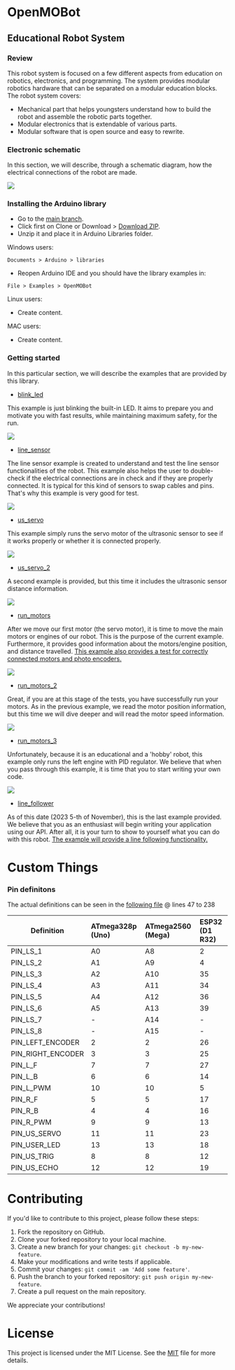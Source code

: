 # OpenMOBot

## Educational Robot System

### Review

This robot system is focused on a few different aspects from education on robotics, electronics, and programming.
The system provides modular robotics hardware that can be separated on a modular education blocks. The robot system covers:

 - Mechanical part that helps youngsters understand how to build the robot and assemble the robotic parts together.
 - Modular electronics that is extendable of various parts.
 - Modular software that is open source and easy to rewrite.

### Electronic schematic

In this section, we will describe, through a schematic diagram, how the electrical connections of the robot are made.

![](https://raw.githubusercontent.com/OpenMOBot/OpenMOBot/development/schematic/OpenMOBot_png.png)

### Installing the Arduino library
 - Go to the [main branch](https://github.com/OpenMOBot/OpenMOBot).
 - Click first on Clone or Download > [Download ZIP](https://github.com/OpenMOBot/OpenMOBot/archive/refs/heads/main.zip).
 - Unzip it and place it in Arduino Libraries folder.

Windows users:
```
Documents > Arduino > libraries
```
 - Reopen Arduino IDE and you should have the library examples in:
```
File > Examples > OpenMOBot
```

Linux users:

 - Create content.

MAC users:

 - Create content.

### Getting started

In this particular section, we will describe the examples that are provided by this library.

 - [blink_led](https://github.com/OpenMOBot/OpenMOBot/blob/development/examples/blink_led/blink_led.ino)

This example is just blinking the built-in LED. It aims to prepare you and motivate you with fast results, while maintaining maximum safety, for the run.

![](https://raw.githubusercontent.com/OpenMOBot/OpenMOBot/create_reademe/images/img_1_blink_led.png)

 - [line_sensor](https://github.com/OpenMOBot/OpenMOBot/blob/development/examples/line_sensor/line_sensor.ino)

The line sensor example is created to understand and test the line sensor functionalities of the robot. This example also helps the user to double-check if the electrical connections are in check and if they are properly connected. It is typical for this kind of sensors to swap cables and pins. That's why this example is very good for test.

![](https://raw.githubusercontent.com/OpenMOBot/OpenMOBot/create_reademe/images/img_1_line_sensor.png)

 - [us_servo](https://github.com/OpenMOBot/OpenMOBot/blob/development/examples/us_servo/us_servo.ino)

This example simply runs the servo motor of the ultrasonic sensor to see if it works properly or whether it is connected properly.

![](https://raw.githubusercontent.com/OpenMOBot/OpenMOBot/create_reademe/images/img_1_us_servo.png)

 - [us_servo_2](https://github.com/OpenMOBot/OpenMOBot/blob/development/examples/us_servo_2/us_servo_2.ino)

A second example is provided, but this time it includes the ultrasonic sensor distance information.

![](https://raw.githubusercontent.com/OpenMOBot/OpenMOBot/create_reademe/images/img_1_us_servo_2.png)

 - [run_motors](https://github.com/OpenMOBot/OpenMOBot/blob/development/examples/run_motors/run_motors.ino)

After we move our first motor (the servo motor), it is time to move the main motors or engines of our robot. This is the purpose of the current example. Furthermore, it provides good information about the motors/engine position, and distance travelled. <u>This example also provides a test for correctly connected motors and photo encoders.</u>

![](https://raw.githubusercontent.com/OpenMOBot/OpenMOBot/create_reademe/images/img_1_run_motors.png)

 - [run_motors_2](https://github.com/OpenMOBot/OpenMOBot/blob/development/examples/run_motors_2/run_motors_2.ino)

Great, if you are at this stage of the tests, you have successfully run your motors.
As in the previous example, we read the motor position information, but this time we will dive deeper and will read the motor speed information.

![](https://raw.githubusercontent.com/OpenMOBot/OpenMOBot/create_reademe/images/img_1_run_motors_2.png)

 - [run_motors_3](https://github.com/OpenMOBot/OpenMOBot/blob/development/examples/run_motors_3/run_motors_3.ino)

Unfortunately, because it is an educational and a 'hobby' robot, this example only runs the left engine with PID regulator. We believe that when you pass through this example, it is time that you to start writing your own code.

![](https://raw.githubusercontent.com/OpenMOBot/OpenMOBot/create_reademe/images/img_1_run_motors_3.png)

  - [line_follower](https://github.com/OpenMOBot/OpenMOBot/blob/development/examples/line_follower/line_follower.ino)

As of this date (2023 5-th of November), this is the last example provided.
We believe that you as an enthusiast will begin writing your application using our API. After all, it is your turn to show to yourself what you can do with this robot. <u>The example will provide a line following functionality.</u>

# Custom Things

### Pin definitons

The actual definitions can be seen in the [following file](https://github.com/OpenMOBot/OpenMOBot/blob/main/src/OpenMOBot.h) @ lines 47 to 238

| Definition | ATmega328p (Uno) | ATmega2560 (Mega) | ESP32 (D1 R32) |
|----------|:-------------|:------|:------|
| PIN_LS_1 | A0 | A8 | 2 |
| PIN_LS_2 | A1 | A9 | 4 |
| PIN_LS_3 | A2 | A10 | 35 |
| PIN_LS_4 | A3 | A11 | 34 |
| PIN_LS_5 | A4 | A12 | 36 |
| PIN_LS_6 | A5 | A13 | 39 |
| PIN_LS_7 | - | A14 | - |
| PIN_LS_8 | - | A15 | - |
| PIN_LEFT_ENCODER | 2 | 2 | 26 |
| PIN_RIGHT_ENCODER | 3 | 3 | 25 |
| PIN_L_F | 7 | 7 | 27 |
| PIN_L_B | 6 | 6 | 14 |
| PIN_L_PWM | 10 | 10 | 5 |
| PIN_R_F | 5 | 5 | 17 |
| PIN_R_B | 4 | 4 | 16 |
| PIN_R_PWM | 9 | 9 | 13 |
| PIN_US_SERVO | 11 | 11 | 23 |
| PIN_USER_LED | 13 | 13 | 18 |
| PIN_US_TRIG | 8 | 8 | 12 |
| PIN_US_ECHO | 12 | 12 | 19 |

# Contributing

If you'd like to contribute to this project, please follow these steps:

1. Fork the repository on GitHub.
2. Clone your forked repository to your local machine.
3. Create a new branch for your changes: `git checkout -b my-new-feature`.
4. Make your modifications and write tests if applicable.
5. Commit your changes: `git commit -am 'Add some feature'`.
6. Push the branch to your forked repository: `git push origin my-new-feature`.
7. Create a pull request on the main repository.

We appreciate your contributions!

# License

This project is licensed under the MIT License. See the [MIT](https://www.mit.edu/~amini/LICENSE.md) file for more details.
